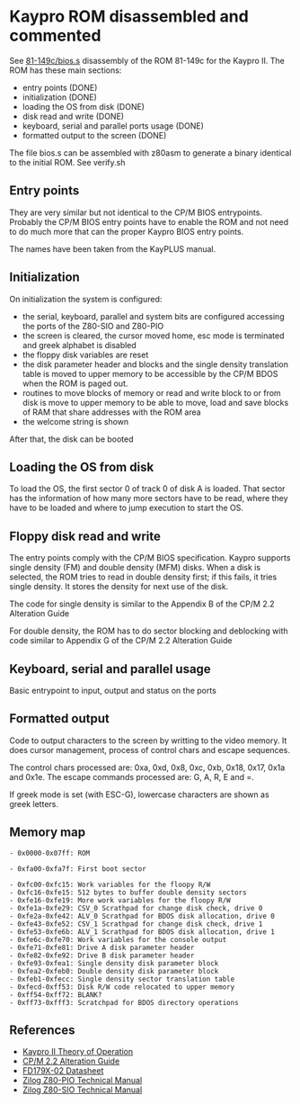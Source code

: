 # Kaypro ROM disassembled and commented

See [81-149c/bios.s](81-149c/bios.s) disassembly of the ROM 81-149c for the Kaypro II.
The ROM has these main sections:
- entry points (DONE)
- initialization (DONE)
- loading the OS from disk (DONE)
- disk read and write (DONE)
- keyboard, serial and parallel ports usage (DONE)
- formatted output to the screen (DONE)

The file bios.s can be assembled with z80asm to generate a binary identical to the initial ROM. See verify.sh

## Entry points

They are very similar but not identical to the CP/M BIOS entrypoints. Probably the CP/M BIOS
entry points have to enable the ROM and not need to do much more that can the proper Kaypro BIOS
entry points.

The names have been taken from the KayPLUS manual.

## Initialization

On initialization the system is configured:
- the serial, keyboard, parallel and system bits are configured accessing
the ports of the Z80-SIO and Z80-PIO
- the screen is cleared, the cursor moved home, esc mode is terminated and greek alphabet is disabled
- the floppy disk variables are reset
- the disk parameter header and blocks and the single density translation table is moved to upper memory to be accessible by the CP/M BDOS when the ROM is paged out.
- routines to move blocks of memory or read and write block to or from disk is move to upper memory to be able to move, load and save blocks of RAM that share addresses with the ROM area 
- the welcome string is shown

After that, the disk can be booted

## Loading the OS from disk

To load the OS, the first sector 0 of track 0 of disk A is loaded. That sector has the
information of how many more sectors have to be read, where they have to be loaded and where to jump execution to start the OS.

## Floppy disk read and write

The entry points comply with the CP/M BIOS specification. Kaypro supports single
density (FM) and double density (MFM) disks. When a disk is selected, the ROM tries to
read in double density first; if this fails, it tries single density. It stores the
density for next use of the disk.

The code for single density is similar to the Appendix B of the CP/M 2.2 Alteration Guide

For double density, the ROM has to do sector blocking and deblocking with code similar to Appendix G of the CP/M 2.2 Alteration Guide

## Keyboard, serial and parallel usage

Basic entrypoint to input, output and status on the ports

## Formatted output

Code to output characters to the screen by writting to the video memory.
It does cursor management, process of control chars and escape sequences.

The control chars processed are: 0xa, 0xd, 0x8, 0xc, 0xb, 0x18, 0x17, 0x1a and 0x1e.
The escape commands processed are: G, A, R, E and =.

If greek mode is set (with ESC-G), lowercase characters are shown as greek letters.

## Memory map

```
- 0x0000-0x07ff: ROM

- 0xfa00-0xfa7f: First boot sector

- 0xfc00-0xfc15: Work variables for the floopy R/W
- 0xfc16-0xfe15: 512 bytes to buffer double density sectors
- 0xfe16-0xfe19: More work variables for the floopy R/W
- 0xfe1a-0xfe29: CSV_0 Scrathpad for change disk check, drive 0
- 0xfe2a-0xfe42: ALV_0 Scrathpad for BDOS disk allocation, drive 0
- 0xfe43-0xfe52: CSV_1 Scrathpad for change disk check, drive 1
- 0xfe53-0xfe6b: ALV_1 Scrathpad for BDOS disk allocation, drive 1
- 0xfe6c-0xfe70: Work variables for the console output
- 0xfe71-0xfe81: Drive A disk parameter header
- 0xfe82-0xfe92: Drive B disk parameter header
- 0xfe93-0xfea1: Single density disk parameter block 
- 0xfea2-0xfeb0: Double density disk parameter block 
- 0xfeb1-0xfecc: Single density sector translation table
- 0xfecd-0xff53: Disk R/W code relocated to upper memory
- 0xff54-0xff72: BLANK?
- 0xff73-0xfff3: Scratchpad for BDOS directory operations
```

## References

- [Kaypro II Theory of Operation](documentation/Kaypro%20II%20Theory%20of%20Operation%201983.pdf)
- [CP/M 2.2 Alteration Guide](documentation/CPM_2.2_Alteration_Guide_1979.pdf)
- [FD179X-02 Datasheet](documentation/FD179X-02_Data_Sheet_May1980.pdf)
- [Zilog Z80-PIO Technical Manual](documentation/Zilog%20Z80-PIO%20Technical%20Manual.pdf)
- [Zilog Z80-SIO Technical Manual](documentation/Zilog%20Z80-SIO%20Technical%20Manual.pdf)

